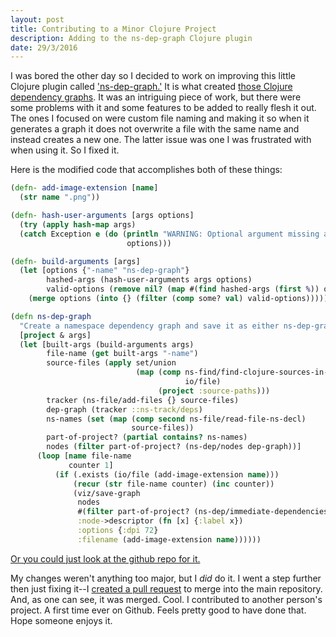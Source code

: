 ```yaml
---
layout: post
title: Contributing to a Minor Clojure Project
description: Adding to the ns-dep-graph Clojure plugin
date: 29/3/2016
---
```


I was bored the other day so I decided to work on improving this little Clojure plugin called ['ns-dep-graph.'](https://github.com/hilverd/lein-ns-dep-graph) It is what created [those Clojure dependency graphs](http://ssunday.github.io/2016/dependency-inversion-graph/). It was an intriguing piece of work, but there were some problems with it and some features to be added to really flesh it out. The ones I focused on were custom file naming and making it so when it generates a graph it does not overwrite a file with the same name and instead creates a new one. The latter issue was one I was frustrated with when using it. So I fixed it.

Here is the modified code that accomplishes both of these things:

```clojure
(defn- add-image-extension [name]
  (str name ".png"))

(defn- hash-user-arguments [args options]
  (try (apply hash-map args)
  (catch Exception e (do (println "WARNING: Optional argument missing a corresponding value. Defaulting."))
                          options)))

(defn- build-arguments [args]
  (let [options {"-name" "ns-dep-graph"}
        hashed-args (hash-user-arguments args options)
        valid-options (remove nil? (map #(find hashed-args (first %)) options))]
    (merge options (into {} (filter (comp some? val) valid-options)))))

(defn ns-dep-graph
  "Create a namespace dependency graph and save it as either ns-dep-graph or the supplied name."
  [project & args]
  (let [built-args (build-arguments args)
        file-name (get built-args "-name")
        source-files (apply set/union
                            (map (comp ns-find/find-clojure-sources-in-dir
                                       io/file)
                                 (project :source-paths)))
        tracker (ns-file/add-files {} source-files)
        dep-graph (tracker ::ns-track/deps)
        ns-names (set (map (comp second ns-file/read-file-ns-decl)
                           source-files))
        part-of-project? (partial contains? ns-names)
        nodes (filter part-of-project? (ns-dep/nodes dep-graph))]
      (loop [name file-name
             counter 1]
          (if (.exists (io/file (add-image-extension name)))
              (recur (str file-name counter) (inc counter))
              (viz/save-graph
               nodes
               #(filter part-of-project? (ns-dep/immediate-dependencies dep-graph %))
               :node->descriptor (fn [x] {:label x})
               :options {:dpi 72}
               :filename (add-image-extension name))))))
```

[Or you could just look at the github repo for it.](https://github.com/ssunday/lein-ns-dep-graph/blob/master/src/leiningen/ns_dep_graph.clj)

My changes weren't anything too major, but I *did* do it. I went a step further then just fixing it--I [created a pull request](https://github.com/hilverd/lein-ns-dep-graph/pull/4) to merge into the main repository. And, as one can see, it was merged. Cool. I contributed to another person's project. A first time ever on Github. Feels pretty good to have done that. Hope someone enjoys it.
